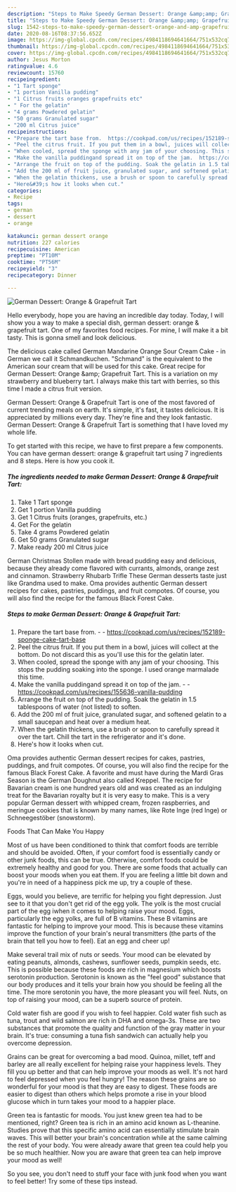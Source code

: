 ```yaml
---
description: "Steps to Make Speedy German Dessert: Orange &amp;amp; Grapefruit Tart"
title: "Steps to Make Speedy German Dessert: Orange &amp;amp; Grapefruit Tart"
slug: 1542-steps-to-make-speedy-german-dessert-orange-and-amp-grapefruit-tart
date: 2020-08-16T08:37:56.652Z
image: https://img-global.cpcdn.com/recipes/4984118694641664/751x532cq70/german-dessert-orange-grapefruit-tart-recipe-main-photo.jpg
thumbnail: https://img-global.cpcdn.com/recipes/4984118694641664/751x532cq70/german-dessert-orange-grapefruit-tart-recipe-main-photo.jpg
cover: https://img-global.cpcdn.com/recipes/4984118694641664/751x532cq70/german-dessert-orange-grapefruit-tart-recipe-main-photo.jpg
author: Jesus Morton
ratingvalue: 4.6
reviewcount: 15760
recipeingredient:
- "1 Tart sponge"
- "1 portion Vanilla pudding"
- "1 Citrus fruits oranges grapefruits etc"
- " For the gelatin"
- "4 grams Powdered gelatin"
- "50 grams Granulated sugar"
- "200 ml Citrus juice"
recipeinstructions:
- "Prepare the tart base from.  https://cookpad.com/us/recipes/152189-sponge-cake-tart-base"
- "Peel the citrus fruit. If you put them in a bowl, juices will collect at the bottom. Do not discard this as you&#39;ll use this for the gelatin later."
- "When cooled, spread the sponge with any jam of your choosing. This stops the pudding soaking into the sponge.  I used orange marmalade this time."
- "Make the vanilla puddingand spread it on top of the jam.  https://cookpad.com/us/recipes/155636-vanilla-pudding"
- "Arrange the fruit on top of the pudding. Soak the gelatin in 1.5 tablespoons of water (not listed) to soften."
- "Add the 200 ml of fruit juice, granulated sugar, and softened gelatin to a small saucepan and heat over a medium heat."
- "When the gelatin thickens, use a brush or spoon to carefully spread it over the tart. Chill the tart in the refrigerator and it&#39;s done."
- "Here&#39;s how it looks when cut."
categories:
- Recipe
tags:
- german
- dessert
- orange

katakunci: german dessert orange 
nutrition: 227 calories
recipecuisine: American
preptime: "PT10M"
cooktime: "PT56M"
recipeyield: "3"
recipecategory: Dinner

---
```



![German Dessert: Orange &amp; Grapefruit Tart](https://img-global.cpcdn.com/recipes/4984118694641664/751x532cq70/german-dessert-orange-grapefruit-tart-recipe-main-photo.jpg)

Hello everybody, hope you are having an incredible day today. Today, I will show you a way to make a special dish, german dessert: orange &amp; grapefruit tart. One of my favorites food recipes. For mine, I will make it a bit tasty. This is gonna smell and look delicious.

The delicious cake called German Mandarine Orange Sour Cream Cake - in German we call it Schmandkuchen. &#34;Schmand&#34; is the equivalent to the American sour cream that will be used for this cake. Great recipe for German Dessert: Orange &amp;amp; Grapefruit Tart. This is a variation on my strawberry and blueberry tart. I always make this tart with berries, so this time I made a citrus fruit version.

German Dessert: Orange &amp; Grapefruit Tart is one of the most favored of current trending meals on earth. It's simple, it's fast, it tastes delicious. It is appreciated by millions every day. They're fine and they look fantastic. German Dessert: Orange &amp; Grapefruit Tart is something that I have loved my whole life.


To get started with this recipe, we have to first prepare a few components. You can have german dessert: orange &amp; grapefruit tart using 7 ingredients and 8 steps. Here is how you cook it.

<!--inarticleads1-->

##### The ingredients needed to make German Dessert: Orange &amp; Grapefruit Tart:

1. Take 1 Tart sponge
1. Get 1 portion Vanilla pudding
1. Get 1 Citrus fruits (oranges, grapefruits, etc.)
1. Get  For the gelatin
1. Take 4 grams Powdered gelatin
1. Get 50 grams Granulated sugar
1. Make ready 200 ml Citrus juice


German Christmas Stollen made with bread pudding easy and delicious, because they already come flavored with currants, almonds, orange zest and cinnamon. Strawberry Rhubarb Trifle These German desserts taste just like Grandma used to make. Oma provides authentic German dessert recipes for cakes, pastries, puddings, and fruit compotes. Of course, you will also find the recipe for the famous Black Forest Cake. 

<!--inarticleads2-->

##### Steps to make German Dessert: Orange &amp; Grapefruit Tart:

1. Prepare the tart base from. -  - https://cookpad.com/us/recipes/152189-sponge-cake-tart-base
1. Peel the citrus fruit. If you put them in a bowl, juices will collect at the bottom. Do not discard this as you&#39;ll use this for the gelatin later.
1. When cooled, spread the sponge with any jam of your choosing. This stops the pudding soaking into the sponge.  I used orange marmalade this time.
1. Make the vanilla puddingand spread it on top of the jam. -  - https://cookpad.com/us/recipes/155636-vanilla-pudding
1. Arrange the fruit on top of the pudding. Soak the gelatin in 1.5 tablespoons of water (not listed) to soften.
1. Add the 200 ml of fruit juice, granulated sugar, and softened gelatin to a small saucepan and heat over a medium heat.
1. When the gelatin thickens, use a brush or spoon to carefully spread it over the tart. Chill the tart in the refrigerator and it&#39;s done.
1. Here&#39;s how it looks when cut.


Oma provides authentic German dessert recipes for cakes, pastries, puddings, and fruit compotes. Of course, you will also find the recipe for the famous Black Forest Cake. A favorite and must have during the Mardi Gras Season is the German Doughnut also called Kreppel. The recipe for Bavarian cream is one hundred years old and was created as an indulging treat for the Bavarian royalty but it is very easy to make. This is a very popular German dessert with whipped cream, frozen raspberries, and meringue cookies that is known by many names, like Rote Inge (red Inge) or Schneegestöber (snowstorm). 

Foods That Can Make You Happy


Most of us have been conditioned to think that comfort foods are terrible and should be avoided. Often, if your comfort food is essentially candy or other junk foods, this can be true. Otherwise, comfort foods could be extremely healthy and good for you. There are some foods that actually can boost your moods when you eat them. If you are feeling a little bit down and you're in need of a happiness pick me up, try a couple of these.

Eggs, would you believe, are terrific for helping you fight depression. Just see to it that you don't get rid of the egg yolk. The yolk is the most crucial part of the egg iwhen it comes to helping raise your mood. Eggs, particularly the egg yolks, are full of B vitamins. These B vitamins are fantastic for helping to improve your mood. This is because these vitamins improve the function of your brain's neural transmitters (the parts of the brain that tell you how to feel). Eat an egg and cheer up!

Make several trail mix of nuts or seeds. Your mood can be elevated by eating peanuts, almonds, cashews, sunflower seeds, pumpkin seeds, etc. This is possible because these foods are rich in magnesium which boosts serotonin production. Serotonin is known as the "feel good" substance that our body produces and it tells your brain how you should be feeling all the time. The more serotonin you have, the more pleasant you will feel. Nuts, on top of raising your mood, can be a superb source of protein.

Cold water fish are good if you wish to feel happier. Cold water fish such as tuna, trout and wild salmon are rich in DHA and omega-3s. These are two substances that promote the quality and function of the gray matter in your brain. It's true: consuming a tuna fish sandwich can actually help you overcome depression. 

Grains can be great for overcoming a bad mood. Quinoa, millet, teff and barley are all really excellent for helping raise your happiness levels. They fill you up better and that can help improve your moods as well. It's not hard to feel depressed when you feel hungry! The reason these grains are so wonderful for your mood is that they are easy to digest. These foods are easier to digest than others which helps promote a rise in your blood glucose which in turn takes your mood to a happier place.

Green tea is fantastic for moods. You just knew green tea had to be mentioned, right? Green tea is rich in an amino acid known as L-theanine. Studies prove that this specific amino acid can essentially stimulate brain waves. This will better your brain's concentration while at the same calming the rest of your body. You were already aware that green tea could help you be so much healthier. Now you are aware that green tea can help improve your mood as well!

So you see, you don't need to stuff your face with junk food when you want to feel better! Try  some  of  these  tips  instead.

